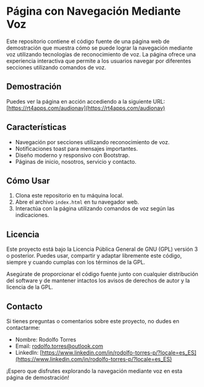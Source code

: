 # Página con Navegación Mediante Voz

Este repositorio contiene el código fuente de una página web de demostración que muestra cómo se puede lograr la navegación mediante voz utilizando tecnologías de reconocimiento de voz. La página ofrece una experiencia interactiva que permite a los usuarios navegar por diferentes secciones utilizando comandos de voz.

## Demostración

Puedes ver la página en acción accediendo a la siguiente URL: [https://rt4apps.com/audionav](https://rt4apps.com/audionav)

## Características

- Navegación por secciones utilizando reconocimiento de voz.
- Notificaciones toast para mensajes importantes.
- Diseño moderno y responsivo con Bootstrap.
- Páginas de inicio, nosotros, servicio y contacto.

## Cómo Usar

1. Clona este repositorio en tu máquina local.
2. Abre el archivo `index.html` en tu navegador web.
3. Interactúa con la página utilizando comandos de voz según las indicaciones.

## Licencia

Este proyecto está bajo la Licencia Pública General de GNU (GPL) versión 3 o posterior. Puedes usar, compartir y adaptar libremente este código, siempre y cuando cumplas con los términos de la GPL.

Asegúrate de proporcionar el código fuente junto con cualquier distribución del software y de mantener intactos los avisos de derechos de autor y la licencia de la GPL.

## Contacto

Si tienes preguntas o comentarios sobre este proyecto, no dudes en contactarme:

- Nombre: Rodolfo Torres
- Email: rodolfo.torres@outlook.com
- LinkedIn: [https://www.linkedin.com/in/rodolfo-torres-p/?locale=es_ES](https://www.linkedin.com/in/rodolfo-torres-p/?locale=es_ES)

¡Espero que disfrutes explorando la navegación mediante voz en esta página de demostración!
